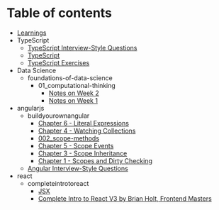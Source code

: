 # Table of contents

* [Learnings](README.md)
* TypeScript
  * [TypeScript Interview-Style Questions](typescript/questions.md)
  * [TypeScript](typescript/notes.md)
  * [TypeScript Exercises](typescript/exercises.md)
* Data Science
  * foundations-of-data-science
    * 01\_computational-thinking
      * [Notes on Week 2](datascience/foundations-of-data-science/01_computational-thinking/02_week2.md)
      * [Notes on Week 1](datascience/foundations-of-data-science/01_computational-thinking/01_week1.md)
* angularjs
  * buildyourownangular
    * [Chapter 6 - Literal Expressions](angularjs/buildyourownangular/006_literal-expressions.md)
    * [Chapter 4 - Watching Collections](angularjs/buildyourownangular/004_watching-collections.md)
    * [002\_scope-methods](angularjs/buildyourownangular/002_scope-methods.md)
    * [Chapter 5 - Scope Events](angularjs/buildyourownangular/005_scope-events.md)
    * [Chapter 3 - Scope Inheritance](angularjs/buildyourownangular/003_scope-inheritance.md)
    * [Chapter 1 - Scopes and Dirty Checking](angularjs/buildyourownangular/001_scope-and-dirty-checking.md)
  * [Angular Interview-Style Questions](angularjs/questions.md)
* react
  * completeintrotoreact
    * [JSX](react/completeintrotoreact/001_jsx.md)
    * [Complete Intro to React V3 by Brian Holt, Frontend Masters](react/completeintrotoreact/000_intro.md)

